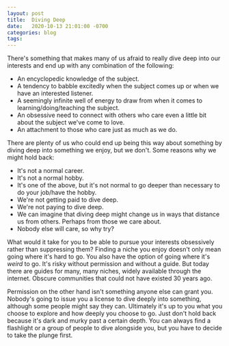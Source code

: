 ```yaml
---
layout: post
title:  Diving Deep 
date:   2020-10-13 21:01:00 -0700
categories: blog 
tags: 
---
```

There's something that makes many of us afraid to really dive deep into our interests and end up with any combination of the following:

* An encyclopedic knowledge of the subject.
* A tendency to babble excitedly when the subject comes up or when we have an interested listener. 
* A seemingly infinite well of energy to draw from when it comes to learning/doing/teaching the subject. 
* An obsessive need to connect with others who care even a little bit about the subject we've come to love. 
* An attachment to those who care just as much as we do.

There are plenty of us who could end up being this way about something by diving deep into something we enjoy, but we don't. Some reasons why we might hold back: 

* It's not a normal career. 
* It's not a normal hobby.
* It's one of the above, but it's not normal to go deeper than necessary to do your job/have the hobby. 
* We're not getting paid to dive deep. 
* We're not paying to dive deep.
* We can imagine that diving deep might change us in ways that distance us from others. Perhaps from those we care about.  
* Nobody else will care, so why try? 

What would it take for you to be able to pursue your interests obsessively rather than suppressing them? Finding a niche you enjoy doesn't only mean going where it's hard to go. You also have the option of going where it's *weird* to go. It's risky without permission and without a guide. But today there are guides for many, many niches, widely available through the internet. Obscure communities that could not have existed 30 years ago. 

Permission on the other hand isn't something anyone else can grant you. Nobody's going to issue you a license to dive deeply into something, although some people might say they can. Ultimately it's up to you what you choose to explore and how deeply you choose to go. Just don't hold back because it's dark and murky past a certain depth. You can always find a flashlight or a group of people to dive alongside you, but you have to decide to take the plunge first. 

























